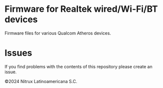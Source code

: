 # Firmware for Realtek wired/Wi-Fi/BT devices

Firmware files for various Qualcom Atheros devices.

# Issues
If you find problems with the contents of this repository please create an issue.

©2024 Nitrux Latinoamericana S.C.
